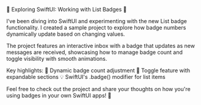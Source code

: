 🚀 Exploring SwiftUI: Working with List Badges 🦾

I’ve been diving into SwiftUI and experimenting with the new List badge functionality. I created a sample project to explore how badge numbers dynamically update based on changing values.

The project features an interactive inbox with a badge that updates as new messages are received, showcasing how to manage badge count and toggle visibility with smooth animations.

Key highlights: 🔢 Dynamic badge count adjustment 💬 Toggle feature with expandable sections 💡 SwiftUI's .badge() modifier for list items

Feel free to check out the project and share your thoughts on how you're using badges in your own SwiftUI apps! 🚀
